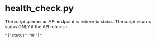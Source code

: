 # health_check.py

The script queries an API endpoint ro retirve its status. The script returns status ONLY if the API returns :
```
"{"status":"UP"}"
```
